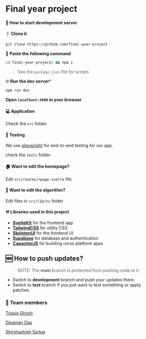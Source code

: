 # Final year project

#### 🚀 How to start development server
🖇️ **Clone it**
```bash
git clone https://github.com/final-year-project
```

📑 **Paste the following command**
```bash
cd final-year-project/ && npm i
```

> See the ```package.json``` file for scripts


🌐 **Run the dev server***
```bash
npm run dev
```

**Open ```localhost:3000``` in your browser**

#### 💻 Application
Check the ```src``` folder.

#### 🧪 Testing
We use [playwright](https://playwright.dev) for end-to-end testing for our app.

check the ```tests``` folder.

#### 🏠 Want to edit the homepage?
Edit ```src/routes/+page.svelte``` file

#### 🧮 Want to edit the algorithm?
Edit files in ```src/lib/ts``` folder

#### ⚒️ Libraries used in this project
- **[SvelteKit](https://kit.svelte.dev)** for the frontend app
- **[TailwindCSS](https://tailwindcss.com)** for utility CSS
- **[SkeletonUI](https://skeleton.dev)** for the frontend UI
- **[Supabase](https://supabase.com)** for database and authentication
- **[CapacitorJS](https://capacitorjs.com)** for building corss platform apps

## 🆕 How to push updates?
> NOTE: The **main** branch is protected from pushing code to it.

- Switch to **development** branch and push your updates there.
- Switch to **test** branch if you just want to test something or apply patches.

### 👥 Team members
[Triasis Ghosh](https://github.com/triasisghosh)

[Dipanjan Das](https://github.com/dipanjan2910)

[Shirshashish Sarkar](https://github.com/insaneaqua234)
